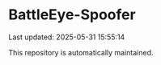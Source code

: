 # BattleEye-Spoofer

Last updated: 2025-05-31 15:55:14

This repository is automatically maintained.
